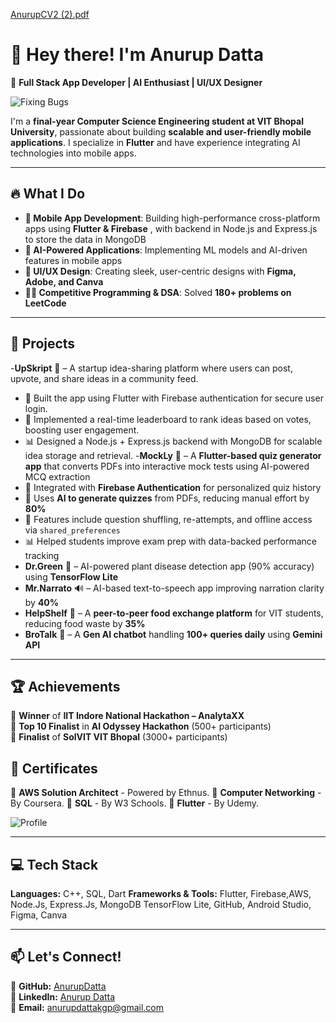 [AnurupCV2 (2).pdf](https://github.com/user-attachments/files/22081436/AnurupCV2.2.pdf)

# 👋 Hey there! I'm Anurup Datta  

🚀 **Full Stack App Developer | AI Enthusiast | UI/UX Designer**  

![Fixing Bugs](https://media.giphy.com/media/iIqmM5tTjmpOB9mpbn/giphy.gif)  

I'm a **final-year Computer Science Engineering student at VIT Bhopal University**, passionate about building **scalable and user-friendly mobile applications**. I specialize in **Flutter** and have experience integrating AI technologies into mobile apps.  

---

## 🔥 What I Do  
- **📱 Mobile App Development**: Building high-performance cross-platform apps using **Flutter & Firebase** , with backend in Node.js and Express.js to store the data in MongoDB 
- **🧠 AI-Powered Applications**: Implementing ML models and AI-driven features in mobile apps  
- **🎨 UI/UX Design**: Creating sleek, user-centric designs with **Figma, Adobe, and Canva**  
- **👨‍💻 Competitive Programming & DSA**: Solved **180+ problems on LeetCode**  

---

## 🚀 Projects  
-**UpSkript** 🧠 – A startup idea-sharing platform where users can post, upvote, and share ideas in a community feed. 
  - 🔐 Built the app using Flutter with Firebase authentication for secure user login.  
  - 📝 Implemented a real-time leaderboard to rank ideas based on votes, boosting user engagement.  
  - 📊 Designed a Node.js + Express.js backend with MongoDB for scalable idea storage and retrieval.
-**MockLy** 🧠 – A **Flutter-based quiz generator app** that converts PDFs into interactive mock tests using AI-powered MCQ extraction  
  - 🔐 Integrated with **Firebase Authentication** for personalized quiz history  
  - 🧠 Uses **AI to generate quizzes** from PDFs, reducing manual effort by **80%**  
  - 📝 Features include question shuffling, re-attempts, and offline access via `shared_preferences`  
  - 📊 Helped students improve exam prep with data-backed performance tracking  
- **Dr.Green** 🌱 – AI-powered plant disease detection app (90% accuracy) using **TensorFlow Lite**  
- **Mr.Narrato** 🔊 – AI-based text-to-speech app improving narration clarity by **40%**  
- **HelpShelf** 🍔 – A **peer-to-peer food exchange platform** for VIT students, reducing food waste by **35%**  
- **BroTalk** 🤖 – A **Gen AI chatbot** handling **100+ queries daily** using **Gemini API**  

---

## 🏆 Achievements  
🥇 **Winner** of **IIT Indore National Hackathon – AnalytaXX**  
🏅 **Top 10 Finalist** in **AI Odyssey Hackathon** (500+ participants)  
🥈 **Finalist** of **SolVIT VIT Bhopal** (3000+ participants)  

## 📜  Certificates  
📜  **AWS Solution Architect** - Powered by Ethnus.
📜  **Computer Networking** - By Coursera. 
📜  **SQL** - By W3 Schools.
📜  **Flutter** - By Udemy.

![Profile](https://media.giphy.com/media/26AHONQ79FdWZhAI0/giphy.gif)  

---

## 💻 Tech Stack  
**Languages:**  C++, SQL, Dart 
**Frameworks & Tools:** Flutter, Firebase,AWS, Node.Js, Express.Js, MongoDB TensorFlow Lite, GitHub, Android Studio, Figma, Canva  

---

## 📫 Let's Connect!  
🔗 **GitHub:** [AnurupDatta](https://github.com/AnurupDatta)  
💼 **LinkedIn:** [Anurup Datta](https://www.linkedin.com/in/anurup-datta-1ab634251/)  
📧 **Email:** anurupdattakgp@gmail.com  
